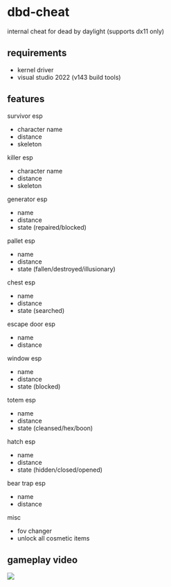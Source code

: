 # dbd-cheat
internal cheat for dead by daylight (supports dx11 only)

## requirements
* kernel driver
* visual studio 2022 (v143 build tools)

## features
survivor esp
- character name
- distance
- skeleton

killer esp
- character name
- distance
- skeleton

generator esp
- name
- distance
- state (repaired/blocked)

pallet esp
- name
- distance
- state (fallen/destroyed/illusionary)

chest esp
- name
- distance
- state (searched)

escape door esp
- name
- distance

window esp
- name
- distance
- state (blocked)

totem esp
- name
- distance
- state (cleansed/hex/boon)

hatch esp
- name
- distance
- state (hidden/closed/opened)

bear trap esp
- name
- distance

misc
- fov changer
- unlock all cosmetic items

## gameplay video

[<img src="https://raw.githubusercontent.com/clauadv/dbd-cheat/master/img.jpg">](https://youtu.be/V5A2ca2EcNg)
